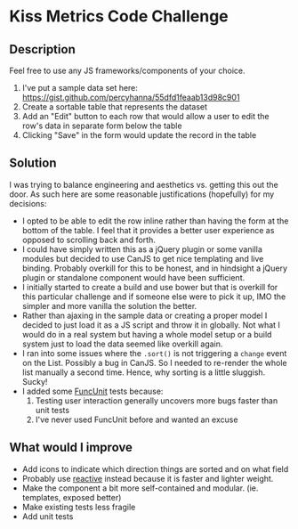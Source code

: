 Kiss Metrics Code Challenge
===========================

## Description

Feel free to use any JS frameworks/components of your choice.

1. I've put a sample data set here: https://gist.github.com/percyhanna/55dfd1feaab13d98c901
2. Create a sortable table that represents the dataset
3. Add an "Edit" button to each row that would allow a user to edit the row's data in separate form below the table
4. Clicking "Save" in the form would update the record in the table


## Solution

I was trying to balance engineering and aesthetics vs. getting this out the door. As such here are some reasonable justifications (hopefully) for my decisions:

* I opted to be able to edit the row inline rather than having the form at the bottom of the table. I feel that it provides a better user experience as opposed to scrolling back and forth.
* I could have simply written this as a jQuery plugin or some vanilla modules but decided to use CanJS to get nice templating and live binding. Probably overkill for this to be honest, and in hindsight a jQuery plugin or standalone component would have been sufficient.
* I initially started to create a build and use bower but that is overkill for this particular challenge and if someone else were to pick it up, IMO the simpler and more vanilla the solution the better.
* Rather than ajaxing in the sample data or creating a proper model I decided to just load it as a JS script and throw it in globally. Not what I would do in a real system but having a whole model setup or a build system just to load the data seemed like overkill again.
* I ran into some issues where the `.sort()` is not triggering a `change` event on the List. Possibly a bug in CanJS. So I needed to re-render the whole list manually a second time. Hence, why sorting is a little sluggish. Sucky!
* I added some [FuncUnit](http://funcunit.com/) tests because:
    1. Testing user interaction generally uncovers more bugs faster than unit tests
    2. I've never used FuncUnit before and wanted an excuse

## What would I improve

* Add icons to indicate which direction things are sorted and on what field
* Probably use [reactive](https://github.com/component/reactive) instead because it is faster and lighter weight.
* Make the component a bit more self-contained and modular. (ie. templates, exposed better)
* Make existing tests less fragile
* Add unit tests
